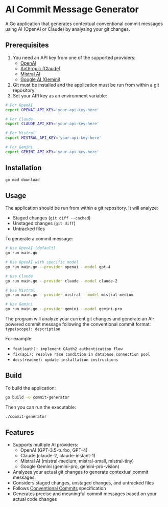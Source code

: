 # AI Commit Message Generator

A Go application that generates contextual conventional commit messages using AI (OpenAI or Claude) by analyzing your git changes.

## Prerequisites

1. You need an API key from one of the supported providers:
   - [OpenAI](https://platform.openai.com/)
   - [Anthropic (Claude)](https://www.anthropic.com/)
   - [Mistral AI](https://mistral.ai/)
   - [Google AI (Gemini)](https://ai.google.dev/)
2. Git must be installed and the application must be run from within a git repository
3. Set your API key as an environment variable:

```bash
# For OpenAI
export OPENAI_API_KEY='your-api-key-here'

# For Claude
export CLAUDE_API_KEY='your-api-key-here'

# For Mistral
export MISTRAL_API_KEY='your-api-key-here'

# For Gemini
export GEMINI_API_KEY='your-api-key-here'
```

## Installation

```bash
go mod download
```

## Usage

The application should be run from within a git repository. It will analyze:
- Staged changes (`git diff --cached`)
- Unstaged changes (`git diff`)
- Untracked files

To generate a commit message:

```bash
# Use OpenAI (default)
go run main.go

# Use OpenAI with specific model
go run main.go --provider openai --model gpt-4

# Use Claude
go run main.go --provider claude --model claude-2

# Use Mistral
go run main.go --provider mistral --model mistral-medium

# Use Gemini
go run main.go --provider gemini --model gemini-pro
```

The program will analyze your current git changes and generate an AI-powered commit message following the conventional commit format:
`type(scope): description`

For example:
- `feat(auth): implement OAuth2 authentication flow`
- `fix(api): resolve race condition in database connection pool`
- `docs(readme): update installation instructions`

## Build

To build the application:

```bash
go build -o commit-generator
```

Then you can run the executable:

```bash
./commit-generator
```

## Features

- Supports multiple AI providers:
  - OpenAI (GPT-3.5-turbo, GPT-4)
  - Claude (claude-2, claude-instant-1)
  - Mistral AI (mistral-medium, mistral-small, mistral-tiny)
  - Google Gemini (gemini-pro, gemini-pro-vision)
- Analyzes your actual git changes to generate contextual commit messages
- Considers staged changes, unstaged changes, and untracked files
- Follows [Conventional Commits](https://www.conventionalcommits.org/) specification
- Generates precise and meaningful commit messages based on your actual code changes
